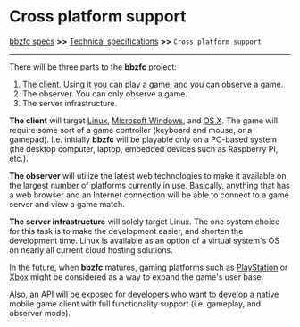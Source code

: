 # Cross platform support

[bbzfc specs](../bbzfc_specs.md) **>>** [Technical specifications](technical_specifications.md) **>>** `Cross platform support`

---

There will be three parts to the **bbzfc** project:

1. The client. Using it you can play a game, and you can observe a game.
2. The observer. You can only observe a game.
3. The server infrastructure.

**The client** will target [Linux](https://en.wikipedia.org/wiki/Linux),
[Microsoft Windows](https://en.wikipedia.org/wiki/Microsoft_Windows), and [OS X](https://en.wikipedia.org/wiki/OS_X).
The game will require some sort of a game controller (keyboard and mouse, or a gamepad). I.e. initially **bbzfc** will
be playable only on a PC-based system (the desktop computer, laptop, embedded devices such as Raspberry PI, etc.).

**The observer** will utilize the latest web technologies to make it available on the largest number of platforms
currently in use. Basically, anything that has a web browser and an Internet connection will be able to connect to a
game server and view a game match.

**The server infrastructure** will solely target Linux. The one system choice for this task is to make the development
easier, and shorten the development time. Linux is available as an option of a virtual system's OS on nearly all current
cloud hosting solutions.

In the future, when **bbzfc** matures, gaming platforms such as [PlayStation](https://en.wikipedia.org/wiki/PlayStation)
or [Xbox](https://en.wikipedia.org/wiki/Xbox) might be considered as a way to expand the game's user base.

Also, an API will be exposed for developers who want to develop a native mobile game client with full functionality
support (i.e. gameplay, and observer mode).

